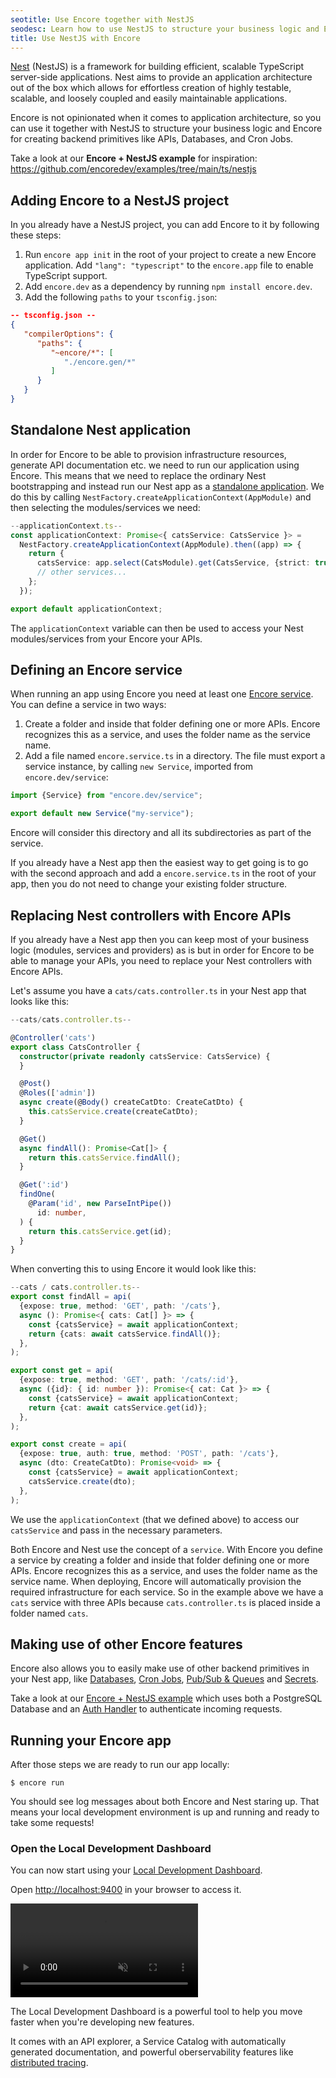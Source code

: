 ```yaml
---
seotitle: Use Encore together with NestJS
seodesc: Learn how to use NestJS to structure your business logic and Encore for creating infrastructure resources.
title: Use NestJS with Encore
---
```


[Nest](https://docs.nestjs.com/) (NestJS) is a framework for building efficient, scalable TypeScript server-side
applications. Nest aims to provide
an application architecture out of the box which allows for effortless creation of highly testable, scalable, and
loosely coupled and easily maintainable applications.

Encore is not opinionated when it comes to application architecture, so you can use it together with NestJS to structure
your business logic and Encore for creating backend primitives like APIs, Databases, and Cron Jobs.

Take a look at our **Encore + NestJS example** for
inspiration: https://github.com/encoredev/examples/tree/main/ts/nestjs

## Adding Encore to a NestJS project

In you already have a NestJS project, you can add Encore to it by following these steps:

1. Run `encore app init` in the root of your project to create a new Encore application. Add `"lang": "typescript"` to
   the
   `encore.app` file to enable TypeScript support.
2. Add `encore.dev` as a dependency by running `npm install encore.dev`.
3. Add the following `paths` to your `tsconfig.json`:

```json
-- tsconfig.json --
{
   "compilerOptions": {
      "paths": {
         "~encore/*": [
            "./encore.gen/*"
         ]
      }
   }
}
```

## Standalone Nest application

In order for Encore to be able to provision infrastructure resources, generate API documentation etc. we need to run our
application using Encore. This means that we need to replace the ordinary Nest bootstrapping and instead run our Nest
app as
a [standalone application](https://docs.nestjs.com/standalone-applications). We do this by
calling `NestFactory.createApplicationContext(AppModule)` and then selecting the modules/services we need:

```ts
--applicationContext.ts--
const applicationContext: Promise<{ catsService: CatsService }> =
  NestFactory.createApplicationContext(AppModule).then((app) => {
    return {
      catsService: app.select(CatsModule).get(CatsService, {strict: true}),
      // other services...
    };
  });

export default applicationContext;
```

The `applicationContext` variable can then be used to access your Nest modules/services from your Encore your APIs.

## Defining an Encore service

When running an app using Encore you need at least
one [Encore service](https://encore.dev/docs/ts/primitives/services-and-apis#defining-a-service). You can define a
service
in two ways:

1. Create a folder and inside that folder defining one or more APIs. Encore recognizes this as a service, and uses the
   folder name as the service name.
2. Add a file named `encore.service.ts` in a directory. The file must export a service instance, by
   calling `new Service`, imported from `encore.dev/service`:

```ts
import {Service} from "encore.dev/service";

export default new Service("my-service");
```

Encore will consider this directory and all its subdirectories as part of the service.

If you already have a Nest app then the easiest way to get going is to go with the second approach and add
a `encore.service.ts` in the root of your app, then you do not need to change your existing folder structure. 

## Replacing Nest controllers with Encore APIs

If you already have a Nest app then you can keep most of your business logic (modules, services and providers) as is but
in order for Encore to be able to manage your APIs, you need to replace your Nest controllers with Encore APIs.

Let's assume you have a `cats/cats.controller.ts` in your Nest app that looks like this:

```ts
--cats/cats.controller.ts--

@Controller('cats')
export class CatsController {
  constructor(private readonly catsService: CatsService) {
  }

  @Post()
  @Roles(['admin'])
  async create(@Body() createCatDto: CreateCatDto) {
    this.catsService.create(createCatDto);
  }

  @Get()
  async findAll(): Promise<Cat[]> {
    return this.catsService.findAll();
  }

  @Get(':id')
  findOne(
    @Param('id', new ParseIntPipe())
      id: number,
  ) {
    return this.catsService.get(id);
  }
}
```

When converting this to using Encore it would look like this:

```ts
--cats / cats.controller.ts--
export const findAll = api(
  {expose: true, method: 'GET', path: '/cats'},
  async (): Promise<{ cats: Cat[] }> => {
    const {catsService} = await applicationContext;
    return {cats: await catsService.findAll()};
  },
);

export const get = api(
  {expose: true, method: 'GET', path: '/cats/:id'},
  async ({id}: { id: number }): Promise<{ cat: Cat }> => {
    const {catsService} = await applicationContext;
    return {cat: await catsService.get(id)};
  },
);

export const create = api(
  {expose: true, auth: true, method: 'POST', path: '/cats'},
  async (dto: CreateCatDto): Promise<void> => {
    const {catsService} = await applicationContext;
    catsService.create(dto);
  },
);
```

We use the `applicationContext` (that we defined above) to access our `catsService` and pass in the necessary
parameters.

Both Encore and Nest use the concept of a `service`. With Encore you define a service by creating a folder and inside
that folder defining one or more APIs. Encore recognizes this as a service, and uses the folder name as the service
name. When deploying, Encore will automatically provision the required infrastructure for each service. So in the
example
above we have a `cats` service with three APIs because `cats.controller.ts` is placed inside a folder named `cats`.

## Making use of other Encore features

Encore also allows you to easily make use of other backend primitives in your Nest app,
like [Databases](/docs/ts/primitives/databases), [Cron Jobs](/docs/ts/primitives/cron-jobs), [Pub/Sub & Queues](/docs/ts/primitives/pubsub)
and [Secrets](/docs/ts/primitives/secrets).

Take a look at our [Encore + NestJS example](https://github.com/encoredev/examples/tree/main/ts/nestjs) which uses both
a PostgreSQL Database and an [Auth Handler](/docs/ts/develop/auth) to authenticate incoming requests.

## Running your Encore app

After those steps we are ready to run our app locally:

```shell
$ encore run
```

You should see log messages about both Encore and Nest staring up. That means your local development environment is up
and
running and ready to take some requests!

### Open the Local Development Dashboard

You can now start using your [Local Development Dashboard](/docs/observability/dev-dash).

Open [http://localhost:9400](http://localhost:9400) in your browser to access it.

<video autoPlay playsInline loop controls muted className="w-full h-full">
  <source src="/assets/docs/localdashvideo.mp4" className="w-full h-full" type="video/mp4"/>
</video>

The Local Development Dashboard is a powerful tool to help you move faster when you're developing new features.

It comes with an API explorer, a Service Catalog with automatically generated documentation, and powerful
oberservability features
like [distributed tracing](/docs/observability/tracing).
